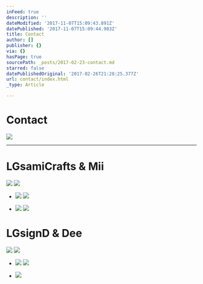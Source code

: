 ```yaml
---
inFeed: true
description: ''
dateModified: '2017-11-07T15:09:43.891Z'
datePublished: '2017-11-07T15:09:44.983Z'
title: Contact
author: []
publisher: {}
via: {}
hasPage: true
sourcePath: _posts/2017-02-23-contact.md
starred: false
datePublishedOriginal: '2017-02-26T21:28:25.377Z'
url: contact/index.html
_type: Article

---
```

# Contact
![](https://the-grid-user-content.s3-us-west-2.amazonaws.com/dba99aef-ae67-481d-a981-6b571bfc1a5b.jpg)

---

# LGsamiCrafts & Mii
![](https://the-grid-user-content.s3-us-west-2.amazonaws.com/68032188-1e3f-47e1-b307-72ea7f80b8b4.jpg)
![](https://the-grid-user-content.s3-us-west-2.amazonaws.com/6fc11ada-d662-457a-a2a4-fb4fae648c0e.png)

* ![](https://the-grid-user-content.s3-us-west-2.amazonaws.com/0870fd7b-f6d4-49df-a3a0-74e282eeecc8.png)
![](https://the-grid-user-content.s3-us-west-2.amazonaws.com/99c54f7f-7bdb-4bc5-bdfc-95431d5076ad.png)

* ![](https://the-grid-user-content.s3-us-west-2.amazonaws.com/df762afb-c033-4e5d-9b69-052dfd102202.jpg)
![](https://the-grid-user-content.s3-us-west-2.amazonaws.com/24f524d7-ab09-4a9d-b7f6-7eb8df1f9632.png)

# LGsignD & Dee
![](https://the-grid-user-content.s3-us-west-2.amazonaws.com/31008915-23f9-4165-bfa5-56624473c350.jpg)
![](https://the-grid-user-content.s3-us-west-2.amazonaws.com/3b12a50a-80b6-4ee3-932a-5f6370672c73.png)

* ![](https://the-grid-user-content.s3-us-west-2.amazonaws.com/1b841e6b-ac03-4960-8d57-a988f8a4700e.png)
![](https://the-grid-user-content.s3-us-west-2.amazonaws.com/7ff7c827-2dad-4fc7-90fc-699ce6695a34.png)

* ![](https://the-grid-user-content.s3-us-west-2.amazonaws.com/85c290b5-f159-42a7-a33a-24dbd356b883.png)